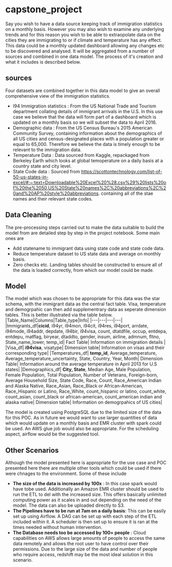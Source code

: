 # capstone_project

Say you wish to have a data source keeping track of immigration statistics on a monthly basis. However you may also wish to examine any underlying trends and for this reason you wish to be able to extraopolate data on the cities they are immigrating to or if climate and temperature has any effect. This data could be a monthly updated dashboard allowing any changes etc to be discovered and analysed. It will be aggregated from a number of sources and combined in one data model. The process of it's creation and what it includes is described below. 

## sources
Four datasets are combined together in this data model to give an overall comprehensive view of the immigration statistics. 
- I94 Immigration statistics : From the US National Trade and Tourism department collating details of immigrant arrivals in the U.S. In this use case we believe that the data will form part of a dashboard which is updated on a monthly basis so we will subset the data to April 2016.
- Demographic data : From the US Census Bureau's 2015 American Community Survey, containing information about the demographics of all US cities and census-designated places with a population greater or equal to 65,000. Therefore we believe the data is timely enough to be relevant to the immigration data.
- Temperature Data : Data sourced from Kaggle, repackaged from Berkeley Earth which looks at global temoperature on a daily basis at a country state and city level.
- State Code data : Sourced from https://scottontechnology.com/list-of-50-us-states-in-excel/#:~:text=Downloadable%20Excel%20%28.csv%29%20lists%20of%20the%2050,US%20State%20names%2C%20abbreviations%2C%20and%20AP%20style%20abbreviations. containing all of the stae names and their relevant state codes.

## Data Cleaning

The pre-processing steps carried out to make the data suitable to build the model from are detailed step by step in the project notebook. Some main ones are
- Add statename to immigrant data using state code and state code data.
- Reduce temperature dataset to US state data and average on monthly basis.
- Zero checks etc.
Landing tables should be constructed to ensure all of the data is loaded correctly, from which our model could be made.

## Model 
The model which was chosen to be appropriate for this data was the star schema, with the immigrant data as the central fact table. Visa, temperature and demogrpahic can then add supplementrary data as seperate dimension tables. This is better illustrated via the table below. 
|Table_Name|Columns|Table_type|Info|
|---|---|---|---|
|Immigrants_df|**cicid**, i94yr, i94mon, i94cit, i94res, i94port, arrdate, i94mode, i94addr, depdate, i94bir, i94visa, count, dtatdfile, occup, entdepa, entdepu, matflag, biryear, dtaddto, gender, insum, airline, admnum, fltno, State_name_lower, temp_id| Fact Table| Information on immigration details |
|Visa_df| **i94visa**, visatype| Dimension table| Information on visas and their corresponding type|
|Temperatures_df| **temp_id**, Average_temperature, Average_temperature_uncertainty, State, Country, Year, Month| Dimension Table| Information around the average temperature in April 2013 for U.S states| 
|Demographics_df| **City, State**,	Median Age,	Male Population, Female Population, Total Population, Number of Veterans, Foreign-born, Average Household Size,	State Code,	Race, Count, Race_American Indian and Alaska Native, Race_Asian, Race_Black or African-American, Race_Hispanic or Latino, 	Race_White,	count_hispanic or latino, count_white, count_asian,	count_black or african-american,	count_american indian and alaska native| Dimension table| Information on demogrpahics of US cities|

The model is created using PostgreSQL due to the limited size of the data for this POC. As in future we would want to use larger quantities of data which would update on a monthly basis and EMR cluster with spark could be used. An AWS glue job would also be appropriate. For the scheduling aspect, airflow would be the suggested tool. 

## Other Scenarios 

Although the model presented here is appropriate for the use case and POC presented here there are multiple other tools which could be used if there were chnages to the environment. Some of these include
 - **The size of the data is increased by 100x** : In this case spark would have tobe used. Additionally an Amazon EMR cluster should be used to run the ETL to del with the increased size. This offers basically unlimited computing power as it scales in and out depending on the need of the model. The data can also be uploaded directly to S3.
 - **The Pipelines have to be run at 7am on a daily basis**: This can be easily set up using Airflow. A DAG can be set up with each step of the ETL included within it. A scheduler is then set up to ensure it is ran at the times needed without human intervention.
 - **The Database needs too be accessed by 100+ people** : Cloud capabilities on AWS allows large amounts of people to access the same data remotely and allows the root user to have control over their permissions. Due to the large size of the data and number of people who require access, redshift may be the most ideal solution in this scenario.

